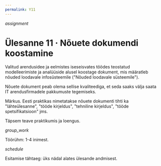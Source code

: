 ```yaml
---
permalink: Y11
---
```


<div style='display: inline-block;'> <i class="material-icons ikoon teal">assignment</i></div>

# Ülesanne 11 · Nõuete dokumendi koostamine

Valitud arendusidee ja eelmistes iseseisvates töödes teostatud modelleerimiste ja analüüside alusel koostage dokument, mis määratleb nõuded loodavale infosüsteemile ("Nõuded loodavale süsteemile"). 

Nõuete dokument peab olema sellise kvaliteediga, et seda  saaks välja saata IT arendusfirmadele pakkumuste tegemiseks.

Märkus. Eesti praktikas nimetatakse nõuete dokumenti tihti ka "lähteülesanne", "tööde kirjeldus", "tehniline kirjeldus", "tööde spetsifikatsioon" jms.

Täpsem teave praktikumis ja loengus.

<div style='display: inline-block;'> <i class="material-icons ikoon teal">group_work</i></div>

Töörühm: 1-4 inimest.

<div style='display: inline-block;'> <i class="material-icons ikoon teal">schedule</i></div>

Esitamise tähtaeg: üks nädal alates ülesande andmisest.
